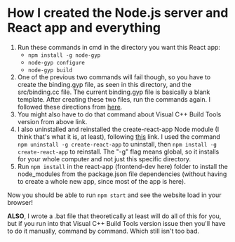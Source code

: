 # How I created the Node.js server and React app and everything

1. Run these commands in cmd in the directory you want this React app:
    - `npm install -g node-gyp`
    - `node-gyp configure`
    - `node-gyp build`
2. One of the previous two commands will fail though, so you have to create the binding.gyp file, as seen
in this directory, and the src/binding.cc file. The current binding.gyp file is basically a blank
template. After creating these two files, run the commands again. I followed these directions from [here](https://github.com/nodejs/node-gyp?tab=readme-ov-file#on-window).
3. You might also have to do that command about Visual C++ Build Tools version from above link.
4. I also uninstalled and reinstalled the create-react-app Node module (I think that's what it is, at least),
following [this](https://github.com/facebook/create-react-app) link. I used the command `npm uninstall -g create-react-app` to uninstall, then `npm install -g create-react-app`
to reinstall. The "-g" flag means global, so it installs for your whole computer and not just this specific
directory.
5. Run `npm install` in the react-app (frontend-dev here) folder to install the node_modules from the
package.json file dependencies (without having to create a whole new app, since most of the app is here).

Now you should be able to run `npm start` and see the website load in your browser!

**ALSO**, I wrote a .bat file that theoretically at least will do all of this for you, but if you run into that
Visual C++ Build Tools version issue then you'll have to do it manually, command by command. Which still
isn't too bad.